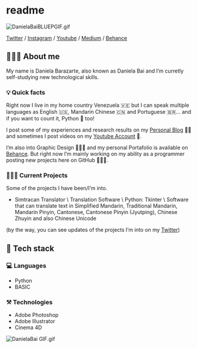 # readme

![DanielaBaiBLUEPGIF.gif](readme%2044f34b062ac54a798eb8c422507c6e73/DanielaBaiBLUEPGIF.gif)

[Twitter](https://twitter.com/danielabai8?source=about_page-------------------------------------) / [Instagram](https://instagram.com/danielabai8?source=about_page-------------------------------------)  / [Youtube](https://www.youtube.com/channel/UCR27ZeJPvnTQpPIdU9JKpnw?source=about_page-------------------------------------)  / [Medium](https://danielabai.medium.com/)  / [Behance](https://www.behance.net/danielabai?source=about_page-------------------------------------)

## 👩🏼‍💻 About me

My name is Daniela Barazarte, also known as Daniela Bai and I’m curretly self-studying new technological skills.

### 💡 Quick facts

Right now I live in my home country Venezuela 🇻🇪 but I can speak multiple languages as English 🇺🇸, Mandarin Chinese 🇨🇳 and Portuguese 🇧🇷… and if you want to count it, Python 🐍 too!

I post some of my experiences and research results on my [Personal Blog](https://danielabai.medium.com/) ✍🏻 and sometimes I post videos on my [Youtube Account](https://www.youtube.com/channel/UCR27ZeJPvnTQpPIdU9JKpnw?source=about_page-------------------------------------) 🎥. 

I’m also into Graphic Design 👩🏼‍🎨 and my personal Portafolio is available on [Behance](https://www.behance.net/danielabai?source=about_page-------------------------------------). But right now I’m mainly working on my ability as a programmer posting new projects  here on GitHub 👩🏼‍💻.

### 👷🏼‍♀️ Current Projects

Some of the projects I have been/I’m into.

- Simtracan Translator \ Translation Software \ Python: Tkinter \ Software that can translate text in Simplified Mandarin, Traditional Mandarin, Mandarin Pinyin, Cantonese, Cantonese Pinyin (Jyutping), Chinese Zhuyin and also Chinese Unicode

(by the way, you can see updates of the projects I’m into on my [Twitter](https://twitter.com/danielabai8?source=about_page-------------------------------------))

## 🚀 Tech stack

### 💻 Languages

- Python
- BASIC

### ⚒️ Technologies

- Adobe Photoshop
- Adobe Illustrator
- Cinema 4D

![DanielaBai GIF.gif](readme%2044f34b062ac54a798eb8c422507c6e73/DanielaBai_GIF.gif)